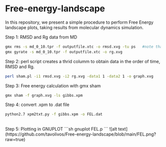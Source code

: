 # Free-energy-landscape<br/>
In this repository, we present a simple procedure to perform Free Energy landscape plots, taking results from molecular dynamics simulation.<br/>

Step 1: RMSD and Rg data from MD<br/>
```sh
gmx rms -s md_0_10.tpr -f outputfile.xtc -o rmsd.xvg -tu ps   #note that time has to be in ps.
gmx gyrate -s md_0_10.tpr -f outputfile.xtc -o rg.xvg
```
Step 2: perl script creates a thrid columm to obtain data in the order of time, RMSD and Rg.<br/>
```sh
perl sham.pl -i1 rmsd.xvg -i2 rg.xvg -data1 1 -data2 1 -o graph.xvg
```
Step 3: Free energy calculation with gmx sham<br/>
```sh
gmx sham -f graph.xvg -ls gibbs.xpm
```
Step 4: convert .xpm to .dat file
```sh
python2.7 xpm2txt.py -f gibbs.xpm -o FEL.dat
```
<br/>
Step 5: Plotting in GNUPLOT
```sh
gnuplot FEL.p
```
![alt text](https://github.com/tavolivos/Free-energy-landscape/blob/main/FEL.png?raw=true)

